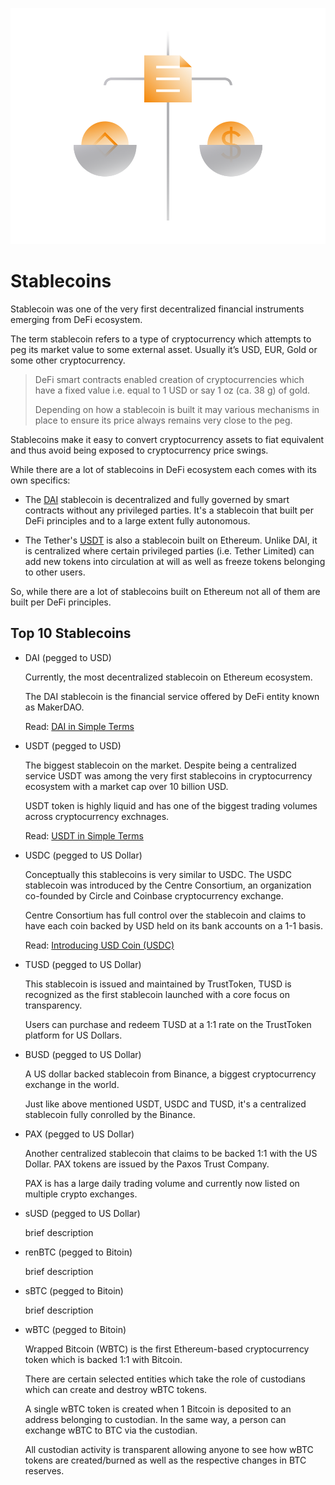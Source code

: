 ![](images/defi2-stablecoins-l.png)

# Stablecoins

Stablecoin was one of the very first decentralized financial instruments emerging from DeFi ecosystem. 

The term stablecoin refers to a type of cryptocurrency which attempts to peg its market value to some external asset. Usually it’s USD, EUR, Gold or some other cryptocurrency.

> DeFi smart contracts enabled creation of cryptocurrencies which have a fixed value i.e. equal to 1 USD or say 1 oz (ca. 38 g) of gold. 
>
> Depending on how a stablecoin is built it may various mechanisms in place to ensure its price always remains very close to the peg. 

Stablecoins make it easy to convert cryptocurrency assets to fiat equivalent and thus avoid being exposed to cryptocurrency price swings.

While there are a lot of stablecoins in DeFi ecosystem each comes with its own specifics:

- The [DAI](/guides/token_guides/makerdao.md) stablecoin is decentralized and fully governed by smart contracts without any privileged parties. It's a stablecoin that built per DeFi principles and to a large extent fully autonomous.

- The Tether's [USDT](/guides/token_guides/tether.md) is also a stablecoin built on Ethereum. Unlike DAI, it is centralized where certain privileged parties (i.e. Tether Limited) can add new tokens into circulation at will as well as freeze tokens belonging to other users.

So, while there are a lot of stablecoins built on Ethereum not all of them are built per DeFi principles.

## Top 10 Stablecoins

- DAI (pegged to USD)

    Currently, the most decentralized stablecoin on Ethereum ecosystem. 
    
    The DAI stablecoin is the financial service offered by DeFi entity known as MakerDAO.
    
    Read: [DAI in Simple Terms](/guides/token_guides/makerdao.md)
    
- USDT (pegged to USD)

    The biggest stablecoin on the market. Despite being a centralized service USDT was among the very first stablecoins in cryptocurrency ecosystem with a market cap over 10 billion USD.
    
    USDT token is highly liquid and has one of the biggest trading volumes across cryptocurrency exchnages.

    Read: [USDT in Simple Terms](/guides/token_guides/tether.md)
            
- USDC (pegged to US Dollar)

    Conceptually this stablecoins is very similar to USDC. The USDC stablecoin was introduced by the Centre Consortium, an organization co-founded by Circle and Coinbase cryptocurrency exchange.
    
    Centre Consortium has full control over the stablecoin and claims to have each coin backed by USD held on its bank accounts on a 1-1 basis.
    
    Read: [Introducing USD Coin (USDC)](https://www.centre.io/usdc)
    
- TUSD (pegged to US Dollar)

    This stablecoin is issued and maintained by TrustToken, TUSD is recognized as the first stablecoin launched with a core focus on transparency. 
    
    Users can purchase and redeem TUSD at a 1:1 rate on the TrustToken platform for US Dollars.
    
- BUSD (pegged to US Dollar)

    A US dollar backed stablecoin from Binance, a biggest cryptocurrency exchange in the world. 
    
    Just like above mentioned USDT, USDC and TUSD, it's a centralized stablecoin fully conrolled by the Binance.
    
- PAX (pegged to US Dollar)

    Another centralized stablecoin that claims to be backed 1:1 with the US Dollar. PAX tokens are issued by the Paxos Trust Company.
    
    PAX is has a large daily trading volume and currently now listed on multiple crypto exchanges.

- sUSD (pegged to US Dollar)

    brief description
     
- renBTC (pegged to Bitoin)

    brief description

- sBTC (pegged to Bitoin)

    brief description
    
- wBTC (pegged to Bitoin)

     Wrapped Bitcoin (WBTC) is the first Ethereum-based cryptocurrency token which is backed 1:1 with Bitcoin.
    
     There are certain selected entities which take the role of custodians which can create and destroy wBTC tokens.
     
     A single wBTC token is created when 1 Bitcoin is deposited to an address belonging to custodian. In the same way, a person can exchange wBTC to BTC via the custodian.
     
     All custodian activity is transparent allowing anyone to see how wBTC tokens are created/burned as well as the respective changes in BTC reserves.
